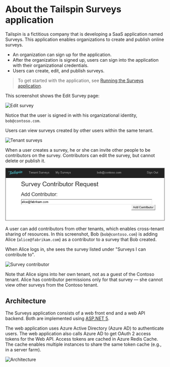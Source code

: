 # About the Tailspin Surveys application

Tailspin is a fictitious company that is developing a SaaS application named Surveys. This application enables organizations to create and publish online surveys.

- An organization can sign up for the application.
- After the organization is signed up, users can sign into the application with their organizational credentials.
- Users can create, edit, and publish surveys.

> To get started with the application, see [Running the Surveys application](running-the-app.md).

This screenshot shows the Edit Survey page:

![Edit survey](media/tailspin/edit-survey.png)

Notice that the user is signed in with his organizational identity, `bob@contoso.com`.

Users can view surveys created by other users within the same tenant.

![Tenant surveys](media/tailspin/tenant-surveys.png)

When a user creates a survey, he or she can invite other people to be contributors on the survey. Contributors can edit the survey, but cannot delete or publish it.  

![Add contributor](media/tailspin/add-contributor.png)

A user can add contributors from other tenants, which enables cross-tenant sharing of resources. In this screenshot, Bob (`bob@contoso.com`) is adding Alice (`alice@fabrikam.com`) as a contributor to a survey that Bob created.

When Alice logs in, she sees the survey listed under "Surveys I can contribute to".

![Survey contributor](media/tailspin/contributor.png)

Note that Alice signs into her own tenant, not as a guest of the Contoso tenant. Alice has contributor permissions only for that survey &mdash; she cannot view other surveys from the Contoso tenant.

## Architecture

The Surveys application consists of a web front end and a web API backend. Both are implemented using [ASP.NET 5](https://docs.asp.net/en/latest/).

The web application uses Azure Active Directory (Azure AD) to authenticate users. The web application also calls Azure AD to get OAuth 2 access tokens for the Web API. Access tokens are cached in Azure Redis Cache. The cache enables multiple instances to share the same token cache (e.g., in a server farm).

![Architecture](media/tailspin/architecture.png)
